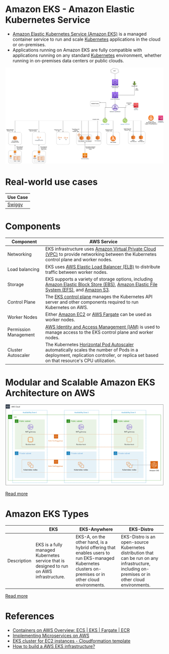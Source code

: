 # Amazon EKS - Amazon Elastic Kubernetes Service
- [Amazon Elastic Kubernetes Service (Amazon EKS)](https://aws.amazon.com/eks/) is a managed container service to run and scale [Kubernetes](../../9_Container&Orchestration/Kubernates/Readme.md) applications in the cloud or on-premises.
- Applications running on Amazon EKS are fully compatible with applications running on any standard [Kubernetes](../../9_Container&Orchestration/Kubernates/Readme.md) environment, whether running in on-premises data centers or public clouds. 

![img.png](../1_NetworkingAndContentDelivery/2_ApplicationNetworking/ElasticLoadBalancer/assets/AWS_Elastic_Load_Balancer.png)

# Real-world use cases

| Use Case                                                                                         |
|--------------------------------------------------------------------------------------------------|
| [Swiggy](https://bytes.swiggy.com/how-swiggy-migrated-its-k8s-workload-to-graviton-d2643bbc7871) |

# Components

| Component             | AWS Service                                                                                                                                                                                                                                                                                                         |
|-----------------------|---------------------------------------------------------------------------------------------------------------------------------------------------------------------------------------------------------------------------------------------------------------------------------------------------------------------|
| Networking            | EKS infrastructure uses [Amazon Virtual Private Cloud (VPC)](../1_NetworkingAndContentDelivery/3_NetworkFoundationsVPC/Readme.md) to provide networking between the Kubernetes control plane and worker nodes.                                                                                                      |
| Load balancing        | EKS uses [AWS Elastic Load Balancer (ELB)](../1_NetworkingAndContentDelivery/2_ApplicationNetworking/ElasticLoadBalancer/Readme.md) to distribute traffic between worker nodes.                                                                                                                                     |
| Storage               | EKS supports a variety of storage options, including [Amazon Elastic Block Store (EBS)](../7_StorageServices/1_BlockStorageTypes/AmazonEBS/Readme.md), [Amazon Elastic File System (EFS)](../7_StorageServices/2_FileStorageTypes/AmazonEFS.md), and [Amazon S3](../7_StorageServices/3_S3ObjectStorage/Readme.md). |
| Control Plane         | The [EKS control plane](https://docs.aws.amazon.com/eks/latest/userguide/clusters.html) manages the Kubernetes API server and other components required to run Kubernetes on AWS.                                                                                                                                   |
| Worker Nodes          | Either [Amazon EC2](../3_ComputeServices/AmazonEC2/Readme.md) or [AWS Fargate](../3_ComputeServices/AWSFargate.md) can be used as worker nodes.                                                                                                                                                                     |
| Permission Management | [AWS Identity and Access Management (IAM)](../2a_IdentityServices/AWSIAM/Readme.md) is used to manage access to the EKS control plane and worker nodes.                                                                                                                                                             |
| Cluster Autoscaler    | The Kubernetes [Horizontal Pod Autoscaler](https://docs.aws.amazon.com/eks/latest/userguide/horizontal-pod-autoscaler.html) automatically scales the number of Pods in a deployment, replication controller, or replica set based on that resource's CPU utilization.                                               |

# Modular and Scalable Amazon EKS Architecture on AWS

![img.png](assets/eks_architecture.png)

[Read more](https://aws.amazon.com/quickstart/architecture/amazon-eks/)

# Amazon EKS Types

|             | EKS                                                                                      | EKS-Anywhere                                                                                                                                         | EKS-Distro                                                                                                                                        |
|-------------|------------------------------------------------------------------------------------------|------------------------------------------------------------------------------------------------------------------------------------------------------|---------------------------------------------------------------------------------------------------------------------------------------------------|
| Description | EKS is a fully managed Kubernetes service that is designed to run on AWS infrastructure. | EKS-A, on the other hand, is a hybrid offering that enables users to run EKS-managed Kubernetes clusters on-premises or in other cloud environments. | EKS-Distro is an open-source Kubernetes distribution that can be run on any infrastructure, including on-premises or in other cloud environments. |

[Read more](https://www.upnxtblog.com/index.php/2023/04/24/understanding-the-differences-between-amazon-eks-eks-anywhere-and-eks-distro-which-solution-is-right-for-your-business/)

# References
- [Containers on AWS Overview: ECS | EKS | Fargate | ECR](https://www.youtube.com/watch?v=AYAh6YDXuho)
- [Implementing Microservices on AWS](https://docs.aws.amazon.com/whitepapers/latest/microservices-on-aws/microservices.html)
- [EKS cluster for EC2 instances - Cloudformation template](../9_InfrastructureAsCode/AWSCloudFormation/sample_templates/EKS_ECS.yml)
- [How to build a AWS EKS infrastructure?](https://medium.com/@brunorodrigueslopes/how-to-build-a-aws-eks-infrastructure-f4abc080710f)